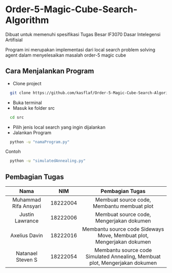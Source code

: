 # Order-5-Magic-Cube-Search-Algorithm
Dibuat untuk memenuhi spesifikasi Tugas Besar IF3070 Dasar Intelegensi Artifisial

Program ini merupakan implementasi dari local search problem solving agent dalam menyelesaikan masalah order-5 magic cube 

## Cara Menjalankan Program
- Clone project

```bash
  git clone https://github.com/kasflaf/Order-5-Magic-Cube-Search-Algorithm.git
```
- Buka terminal
- Masuk ke folder src

```bash
  cd src
```

- Pilih jenis local search yang ingin dijalankan
- Jalankan Program 

```bash
  python -u "namaProgram.py"
```
Contoh
```bash
  python -u "simulatedAnnealing.py"
```

## Pembagian Tugas

| Nama | NIM   | Pembagian Tugas   |
| :---:   | :---: | :---: |
|Muhammad Rifa Ansyari|18222004|Membuat source code, Membantu membuat plot|
|Justin Lawrance|18222006|Membuat source code, Mengerjakan dokumen|
|Axelius Davin|18222016|Membantu source code Sideways Move, Membuat plot, Mengerjakan dokumen|
|Natanael Steven S|18222054|Membantu source code Simulated Annealing,  Membuat plot, Mengerjakan dokumen|

